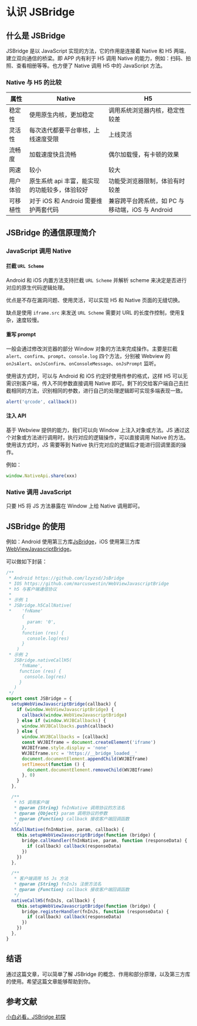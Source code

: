 # 认识 JSBridge

## 什么是 JSBridge

JSBridge 是以 JavaScript 实现的方法，它的作用是连接着 Native 和 H5 两端，建立双向通信的桥梁。即 APP 内有利于 H5 调用 Native 的能力，例如：扫码、拍照、查看相册等等。也方便了 Native 调用 H5 中的 JavaScript 方法。

### Native 与 H5 的比较

| 属性 | Native | H5 |
| -- | -- | -- |
| 稳定性 | 使用原生内核，更加稳定 | 调用系统浏览器内核，稳定性较差 |
| 灵活性 | 每次迭代都要平台审核，上线速度受限 | 上线灵活 |
| 流畅度 | 加载速度快且流畅 | 偶尔加载慢，有卡顿的效果 |
| 网速 | 较小 | 较大 |
| 用户体验 | 原生系统 api 丰富，能实现的功能较多，体验较好 | 功能受浏览器限制，体验有时较差 |
| 可移植性 | 对于 iOS 和 Android 需要维护两套代码 | 兼容跨平台跨系统，如 PC 与 移动端，iOS 与 Android |

## JSBridge 的通信原理简介

### JavaScript 调用 Native

#### 拦截 `URL Scheme`

Android 和 iOS 内置方法支持拦截 `URL Scheme` 并解析 scheme 来决定是否进行对应的原生代码逻辑处理。

优点是不存在漏洞问题、使用灵活，可以实现 H5 和 Native 页面的无缝切换。

缺点是使用 `iframe.src` 来发送 `URL Scheme` 需要对 URL 的长度作控制，使用复杂，速度较慢。

#### 重写 prompt

一般会通过修改浏览器的部分 Window 对象的方法来完成操作。主要是拦截 `alert`、`confirm`、`prompt`、`console.log` 四个方法，分别被 Webview 的 `onJsAlert`、`onJsConfirm`、`onConsoleMessage`、`onJsPrompt` 监听。

使用该方式时，可以与 Android 和 iOS 约定好使用传参的格式，这样 H5 可以无需识别客户端，传入不同参数直接调用 Native 即可。剩下的交给客户端自己去拦截相同的方法，识别相同的参数，进行自己的处理逻辑即可实现多端表现一致。
```js
alert('qrcode', callback())
```

#### 注入 API

基于 Webview 提供的能力，我们可以向 Window 上注入对象或方法。JS 通过这个对象或方法进行调用时，执行对应的逻辑操作，可以直接调用 Native 的方法。使用该方式时，JS 需要等到 Native 执行完对应的逻辑后才能进行回调里面的操作。

例如：
```js
window.NativeApi.share(xxx)
```

###  Native 调用 JavaScript

只要 H5 将 JS 方法暴露在 Window 上给 Native 调用即可。

## JSBridge 的使用

例如：Android 使用第三方库[JsBridge](https://github.com/lzyzsd/JsBridge)，iOS 使用第三方库[WebViewJavascriptBridge](https://github.com/marcuswestin/WebViewJavascriptBridge)。

可以做如下封装：
```js
/**
 * Android https://github.com/lzyzsd/JsBridge
 * IOS https://github.com/marcuswestin/WebViewJavascriptBridge
 * h5 与客户端通信协议
 *
 * 示例 1
 * JSBridge.h5CallNative(
 *    'fnName'
      {
        param: '0',
      },
      function (res) {
        console.log(res)
      }
    )
 * 示例 2
   JSBridge.nativeCallH5(
     'fnName',
     function (res) {
       console.log(res)
     }
   )
 */
export const JSBridge = {
  setupWebViewJavascriptBridge(callback) {
    if (window.WebViewJavascriptBridge) {
      callback(window.WebViewJavascriptBridge)
    } else if (window.WVJBCallbacks) {
      window.WVJBCallbacks.push(callback)
    } else {
      window.WVJBCallbacks = [callback]
      const WVJBIframe = document.createElement('iframe')
      WVJBIframe.style.display = 'none'
      WVJBIframe.src = 'https://__bridge_loaded__'
      document.documentElement.appendChild(WVJBIframe)
      setTimeout(function () {
        document.documentElement.removeChild(WVJBIframe)
      }, 0)
    }
  },

  /**
   * h5 调用客户端
   * @param {String} fnInNative 调用协议的方法名
   * @param {Object} param 调用协议的参数
   * @param {Function} callback 接收客户端回调函数
   */
  h5CallNative(fnInNative, param, callback) {
    this.setupWebViewJavascriptBridge(function (bridge) {
      bridge.callHandler(fnInNative, param, function (responseData) {
        if (callback) callback(responseData)
      })
    })
  },

  /**
   * 客户端调用 h5 Js 方法
   * @param {String} fnInJs 注册方法名
   * @param {Function} callback 接收客户端回调函数
   */
  nativeCallH5(fnInJs, callback) {
    this.setupWebViewJavascriptBridge(function (bridge) {
      bridge.registerHandler(fnInJs, function (responseData) {
        if (callback) callback(responseData)
      })
    })
  },
}
```

## 结语

通过这篇文章，可以简单了解 JSBridge 的概念、作用和部分原理，以及第三方库的使用。希望这篇文章能够帮助到你。

## 参考文献

[小白必看，JSBridge 初探](https://www.zoo.team/article/jsbridge)

